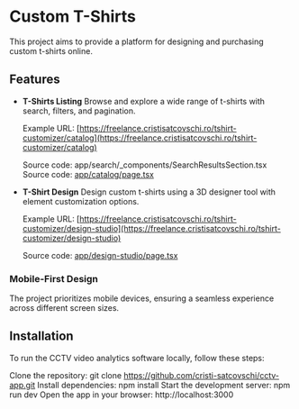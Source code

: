# Custom T-Shirts

This project aims to provide a platform for designing and purchasing custom t-shirts online.

## Features

- **T-Shirts Listing** Browse and explore a wide range of t-shirts with search, filters, and pagination.

  Example URL: [https://freelance.cristisatcovschi.ro/tshirt-customizer/catalog](https://freelance.cristisatcovschi.ro/tshirt-customizer/catalog)

  Source code: app/search/\_components/SearchResultsSection.tsx
  Source code: [app/catalog/page.tsx](https://github.com/cristi-satcovschi/tshirt-customizer/tree/main/app/catalog/page.tsx)

- **T-Shirt Design** Design custom t-shirts using a 3D designer tool with element customization options.

  Example URL: [https://freelance.cristisatcovschi.ro/tshirt-customizer/design-studio](https://freelance.cristisatcovschi.ro/tshirt-customizer/design-studio)

  Source code: [app/design-studio/page.tsx](https://github.com/cristi-satcovschi/tshirt-customizer/tree/main/app/design-studio/page.tsx)

### Mobile-First Design

The project prioritizes mobile devices, ensuring a seamless experience across different screen sizes.

## Installation

To run the CCTV video analytics software locally, follow these steps:

Clone the repository: git clone https://github.com/cristi-satcovschi/cctv-app.git
Install dependencies: npm install
Start the development server: npm run dev
Open the app in your browser: http://localhost:3000
